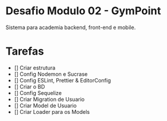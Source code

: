 # Desafio Modulo 02 - GymPoint

Sistema para academia backend, front-end e mobile.

# Tarefas

- [] Criar estrutura
- [] Config Nodemon e Sucrase
- [] Config ESLint, Prettier & EditorConfig
- [] Criar o BD
- [] Config Sequelize
- [] Criar Migration de Usuario
- [] Criar Model de Usuario
- [] Criar Loader para os Models